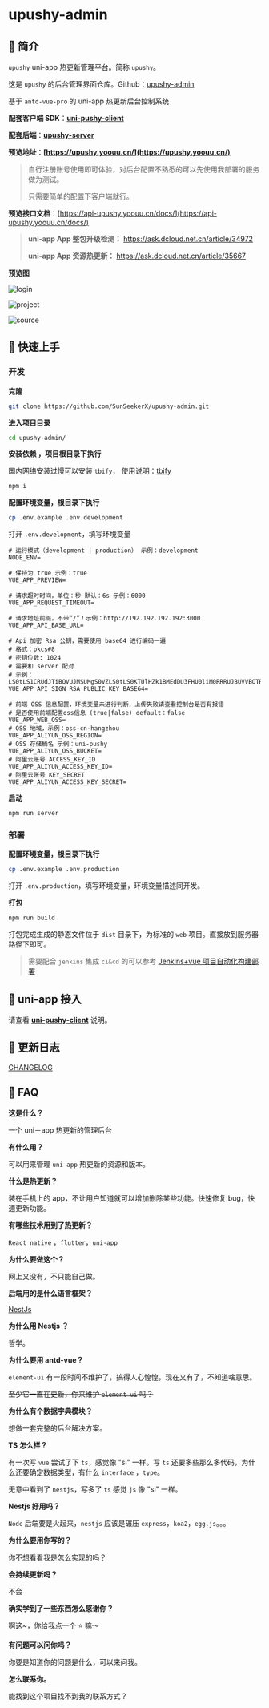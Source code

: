 # upushy-admin

## 📌 简介

`upushy` uni-app 热更新管理平台。简称 `upushy`。

这是 `upushy` 的后台管理界面仓库。Github：[upushy-admin](https://github.com/SunSeekerX/upushy-admin)

基于 `antd-vue-pro` 的 uni-app 热更新后台控制系统

**配套客户端 SDK**：**[uni-pushy-client](https://github.com/SunSeekerX/uni-app-starter/tree/main/packages/uni-pushy-client)**

**配套后端**：**[upushy-server](https://github.com/SunSeekerX/upushy-server)**

**预览地址**：**[https://upushy.yoouu.cn/](https://upushy.yoouu.cn/)**

> 自行注册账号使用即可体验，对后台配置不熟悉的可以先使用我部署的服务做为测试。
>
> 只需要简单的配置下客户端就行。

**预览接口文档**：[https://api-upushy.yoouu.cn/docs/](https://api-upushy.yoouu.cn/docs/)

> **uni-app App 整包升级检测：** https://ask.dcloud.net.cn/article/34972
>
> **uni-app App 资源热更新：** https://ask.dcloud.net.cn/article/35667

**预览图**

![login](assets/login.png)

![project](assets/project.png)

![source](assets/source.png)

## 📌 快速上手

### 开发

**克隆**

```bash
git clone https://github.com/SunSeekerX/upushy-admin.git
```

**进入项目目录**

```bash
cd upushy-admin/
```

**安装依赖 ，项目根目录下执行**

国内网络安装过慢可以安装 `tbify`， 使用说明：[tbify](https://sunseekerx.yoouu.cn/front-end/npm/#📂-tbify)

```bash
npm i
```

**配置环境变量，根目录下执行**

```bash
cp .env.example .env.development
```

打开 `.env.development`，填写环境变量

```shell
# 运行模式（development | production） 示例：development
NODE_ENV=

# 保持为 true 示例：true
VUE_APP_PREVIEW=

# 请求超时时间，单位：秒 默认：6s 示例：6000
VUE_APP_REQUEST_TIMEOUT=

# 请求地址前缀，不带“/”！示例：http://192.192.192.192:3000
VUE_APP_API_BASE_URL=

# Api 加密 Rsa 公钥，需要使用 base64 进行编码一遍
# 格式：pkcs#8
# 密钥位数: 1024
# 需要和 server 配对
# 示例：LS0tLS1CRUdJTiBQVUJMSUMgS0VZLS0tLS0KTUlHZk1BMEdDU3FHU0liM0RRRUJBUVVBQTRHTkFEQ0JpUUtCZ1FESllNSVBEYWs0aWs3UU1STWJlOXlzeTBHaQp6TEVGMDRBMkFycGZuZTVHcEYvUEwxd3JYNmFyYW10eVMwSFc5c01VajZYV2hickZXNWFnaWNYSlZpQk1TbnFRCmJqNnpFQlFJTkdRVXllZGlWdkhHMWdNVStobEpURW9ZeHVpTG9RbHgrUmFkc1BZbmo5aGJuV3pVT0RlN1MwcEsKY3JxRXRpVkRYb3FZZEV1VUx3SURBUUFCCi0tLS0tRU5EIFBVQkxJQyBLRVktLS0tLQo=
VUE_APP_API_SIGN_RSA_PUBLIC_KEY_BASE64=

# 前端 OSS 信息配置，环境变量未进行判断，上传失败请查看控制台是否有报错
# 是否使用前端配置oss信息 (true|false) default：false
VUE_APP_WEB_OSS=
# OSS 地域，示例：oss-cn-hangzhou
VUE_APP_ALIYUN_OSS_REGION=
# OSS 存储桶名 示例：uni-pushy
VUE_APP_ALIYUN_OSS_BUCKET=
# 阿里云账号 ACCESS_KEY_ID
VUE_APP_ALIYUN_ACCESS_KEY_ID=
# 阿里云账号 KEY_SECRET
VUE_APP_ALIYUN_ACCESS_KEY_SECRET=
```

**启动**

```bash
npm run server
```

### 部署

**配置环境变量，根目录下执行**

```bash
cp .env.example .env.production
```

打开 `.env.production`，填写环境变量，环境变量描述同开发。

**打包**

```bash
npm run build
```

打包完成生成的静态文件位于 `dist` 目录下，为标准的 `web` 项目。直接放到服务器路径下即可。

> 需要配合 `jenkins` 集成 `ci&cd` 的可以参考 [Jenkins+vue 项目自动化构建部署](https://juejin.cn/post/6844904148291289095)

## 📌 uni-app 接入

请查看 **[uni-pushy-client](https://github.com/SunSeekerX/uni-app-starter/tree/main/packages/uni-pushy-client)** 说明。

## 📌 更新日志

[CHANGELOG](./CHANGELOG.md)

## 📌 FAQ

**这是什么？**

一个 uni－app 热更新的管理后台

**有什么用？**

可以用来管理 `uni-app` 热更新的资源和版本。

**什么是热更新？**

装在手机上的 app，不让用户知道就可以增加删除某些功能。快速修复 bug，快速更新功能。

**有哪些技术用到了热更新？**

`React native` ，`flutter`，`uni-app`

**为什么要做这个？**

网上又没有，不只能自己做。

**后端用的是什么语言框架？**

[NestJs](https://nestjs.com/)

**为什么用 Nestjs ？**

哲学。

**为什么要用 antd-vue？**

`element-ui` 有一段时间不维护了，搞得人心惶惶，现在又有了，不知道啥意思。

~~至少它一直在更新，你来维护 `element-ui` 吗？~~

**为什么有个数据字典模块？**

想做一套完整的后台解决方案。

**TS 怎么样？**

有一次写 `vue` 尝试了下 `ts`，感觉像 "si" 一样。写 `ts` 还要多些那么多代码，为什么还要确定数据类型，有什么 `interface` ，`type`。

无意中看到了 `nestjs`，写多了 `ts` 感觉 `js` 像 "si" 一样。

**Nestjs 好用吗？**

`Node` 后端要是火起来，`nestjs` 应该是碾压 `express`，`koa2`，`egg.js`。。。

**为什么要用你写的？**

你不想看看我是怎么实现的吗？

**会持续更新吗？**

不会

**确实学到了一些东西怎么感谢你？**

啊这~，你给我点一个 ⭐ 嘛～

**有问题可以问你吗？**

你要是知道你的问题是什么，可以来问我。

**怎么联系你。**

能找到这个项目找不到我的联系方式？
